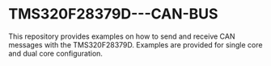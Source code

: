 # TMS320F28379D---CAN-BUS
This repository provides examples on how to send and receive CAN messages with the TMS320F28379D. Examples are provided for single core and dual core configuration.

